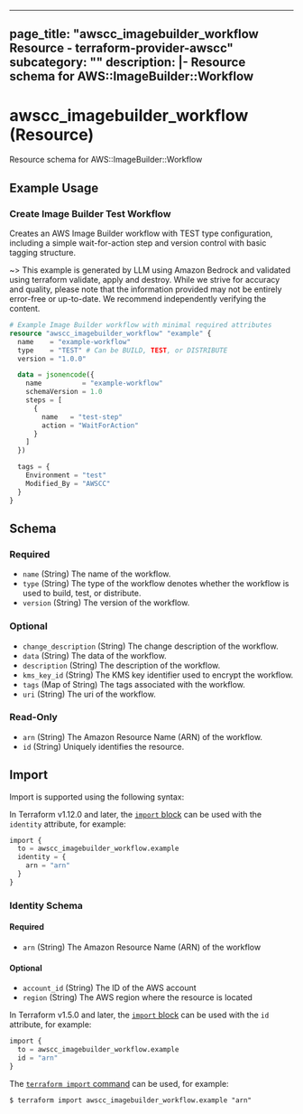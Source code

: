 
---
page_title: "awscc_imagebuilder_workflow Resource - terraform-provider-awscc"
subcategory: ""
description: |-
  Resource schema for AWS::ImageBuilder::Workflow
---

# awscc_imagebuilder_workflow (Resource)

Resource schema for AWS::ImageBuilder::Workflow

## Example Usage

### Create Image Builder Test Workflow

Creates an AWS Image Builder workflow with TEST type configuration, including a simple wait-for-action step and version control with basic tagging structure.

~> This example is generated by LLM using Amazon Bedrock and validated using terraform validate, apply and destroy. While we strive for accuracy and quality, please note that the information provided may not be entirely error-free or up-to-date. We recommend independently verifying the content.

```terraform
# Example Image Builder workflow with minimal required attributes
resource "awscc_imagebuilder_workflow" "example" {
  name    = "example-workflow"
  type    = "TEST" # Can be BUILD, TEST, or DISTRIBUTE
  version = "1.0.0"

  data = jsonencode({
    name          = "example-workflow"
    schemaVersion = 1.0
    steps = [
      {
        name   = "test-step"
        action = "WaitForAction"
      }
    ]
  })

  tags = {
    Environment = "test"
    Modified_By = "AWSCC"
  }
}
```

<!-- schema generated by tfplugindocs -->
## Schema

### Required

- `name` (String) The name of the workflow.
- `type` (String) The type of the workflow denotes whether the workflow is used to build, test, or distribute.
- `version` (String) The version of the workflow.

### Optional

- `change_description` (String) The change description of the workflow.
- `data` (String) The data of the workflow.
- `description` (String) The description of the workflow.
- `kms_key_id` (String) The KMS key identifier used to encrypt the workflow.
- `tags` (Map of String) The tags associated with the workflow.
- `uri` (String) The uri of the workflow.

### Read-Only

- `arn` (String) The Amazon Resource Name (ARN) of the workflow.
- `id` (String) Uniquely identifies the resource.

## Import

Import is supported using the following syntax:

In Terraform v1.12.0 and later, the [`import` block](https://developer.hashicorp.com/terraform/language/import) can be used with the `identity` attribute, for example:

```terraform
import {
  to = awscc_imagebuilder_workflow.example
  identity = {
    arn = "arn"
  }
}
```

<!-- schema generated by tfplugindocs -->
### Identity Schema

#### Required

- `arn` (String) The Amazon Resource Name (ARN) of the workflow

#### Optional

- `account_id` (String) The ID of the AWS account
- `region` (String) The AWS region where the resource is located

In Terraform v1.5.0 and later, the [`import` block](https://developer.hashicorp.com/terraform/language/import) can be used with the `id` attribute, for example:

```terraform
import {
  to = awscc_imagebuilder_workflow.example
  id = "arn"
}
```

The [`terraform import` command](https://developer.hashicorp.com/terraform/cli/commands/import) can be used, for example:

```shell
$ terraform import awscc_imagebuilder_workflow.example "arn"
```

